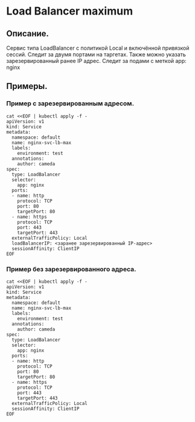 # Load Balancer maximum

## Описание.
Сервис типа LoadBalancer с политикой Local и включённой привязкой сессий. Следит за двумя портами на таргетах.
Также можно указать зарезервированный ранее IP адрес.
Следит за подами с меткой app: nginx

## Примеры.

### Пример с зарезервированным адресом.
```
cat <<EOF | kubectl apply -f -
apiVersion: v1
kind: Service
metadata:
  namespace: default
  name: nginx-svc-lb-max
  labels:
    environment: test
  annotations:
    author: cameda
spec:
  type: LoadBalancer
  selector:
    app: nginx
  ports:
  - name: http
    protocol: TCP
    port: 80
    targetPort: 80
  - name: https
    protocol: TCP
    port: 443
    targetPort: 443
  externalTrafficPolicy: Local
  loadBalancerIP: <заранее зарезервированный IP-адрес>
  sessionAffinity: ClientIP
EOF
```

### Пример без зарезервированного адреса.
```
cat <<EOF | kubectl apply -f -
apiVersion: v1
kind: Service
metadata:
  namespace: default
  name: nginx-svc-lb-max
  labels:
    environment: test
  annotations:
    author: cameda
spec:
  type: LoadBalancer
  selector:
    app: nginx
  ports:
  - name: http
    protocol: TCP
    port: 80
    targetPort: 80
  - name: https
    protocol: TCP
    port: 443
    targetPort: 443
  externalTrafficPolicy: Local
  sessionAffinity: ClientIP
EOF
```
